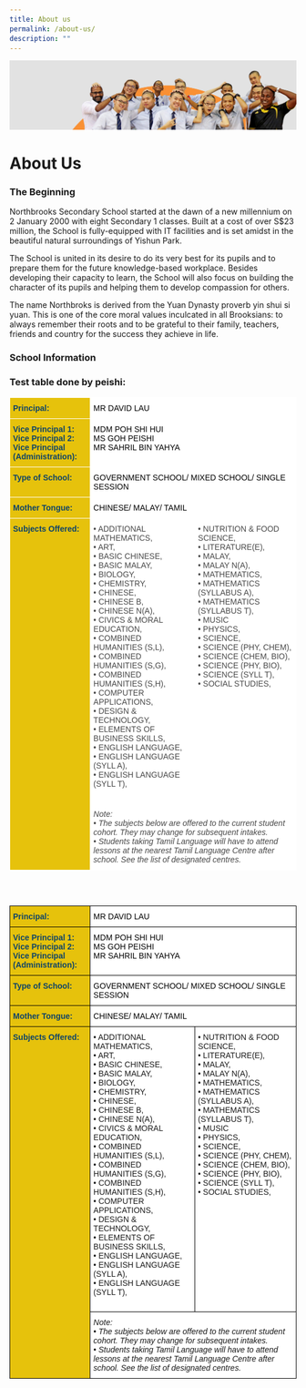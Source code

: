 ```yaml
---
title: About us
permalink: /about-us/
description: ""
---
```

![](/images/about_us.jpg)

About Us
========

### The Beginning

Northbrooks Secondary School started at the dawn of a new millennium on 2 January 2000 with eight Secondary 1 classes. Built at a cost of over S$23 million, the School is fully-equipped with IT facilities and is set amidst in the beautiful natural surroundings of Yishun Park.

The School is united in its desire to do its very best for its pupils and to prepare them for the future knowledge-based workplace. Besides developing their capacity to learn, the School will also focus on building the character of its pupils and helping them to develop compassion for others.

The name Northbroks is derived from the Yuan Dynasty proverb yin shui si yuan. This is one of the core moral values inculcated in all Brooksians: to always remember their roots and to be grateful to their family, teachers, friends and country for the success they achieve in life.

### School Information

### Test table done by peishi: 

<table style="border-collapse:collapse;border-spacing:0" class="tg"><thead><tr><th style="background-color:#E6C20C;border-color:#ffffff;border-style:solid;border-width:1px;color:#0F4468; !important;font-weight:bold;overflow:hidden;padding:10px 5px;text-align:left;vertical-align:top;word-break:normal"><span style="font-weight:inherit;font-style:inherit;color:#0F4468">Principal:</span></th><th style="background-color:#FFF;border-color:#ffffff;border-style:solid;border-width:1px;color:#323232;!important;;font-weight:normal;overflow:hidden;padding:10px 5px;text-align:left;vertical-align:top;word-break:normal" colspan="2"><span style="font-weight:inherit;font-style:inherit;color:#000;background-color:#FFF">MR DAVID LAU</span></th></tr></thead><tbody><tr><td style="background-color:#E6C20C;border-color:#ffffff;border-style:solid;border-width:1px;color:#0F4468; sans-serif !important;font-weight:bold;overflow:hidden;padding:10px 5px;text-align:left;vertical-align:top;word-break:normal"><span style="font-weight:bold;color:#0F4468;background-color:#E6C20C">Vice Principal 1:</span><br><span style="font-weight:bold;color:#0F4468;background-color:#E6C20C">Vice Principal 2:</span><br><span style="font-weight:bold;color:#0F4468;background-color:#E6C20C">Vice Principal (Administration):</span></td><td style="background-color:#FFF;border-color:#ffffff;border-style:solid;border-width:1px;color:#484848; !important;overflow:hidden;padding:10px 5px;text-align:left;vertical-align:top;word-break:normal" colspan="2"><span style="font-weight:400;font-style:inherit;color:#000">MDM POH SHI HUI</span><br><span style="font-weight:400;font-style:inherit;color:#000">MS GOH PEISHI</span><br><span style="font-weight:400;font-style:inherit;color:#000">MR SAHRIL BIN YAHYA</span></td></tr><tr><td style="background-color:#E6C20C;border-color:#ffffff;border-style:solid;border-width:1px;color:#0F4468; !important;font-weight:bold;overflow:hidden;padding:10px 5px;text-align:left;vertical-align:top;word-break:normal"><span style="font-weight:inherit;font-style:inherit;color:#0F4468">Type of School:</span></td><td style="background-color:#FFF;border-color:#ffffff;border-style:solid;border-width:1px;color:#484848; !important;overflow:hidden;padding:10px 5px;text-align:left;vertical-align:top;word-break:normal" colspan="2"><span style="font-weight:inherit;font-style:inherit;color:#000;background-color:#FFF">GOVERNMENT SCHOOL/ MIXED SCHOOL/ SINGLE SESSION</span></td></tr><tr><td style="background-color:#E6C20C;border-color:#ffffff;border-style:solid;border-width:1px;color:#0F4468; !important;font-weight:bold;overflow:hidden;padding:10px 5px;text-align:left;vertical-align:top;word-break:normal"><span style="font-weight:bold;color:#0F4468;background-color:#E6C20C">Mother Tongue:</span></td><td style="background-color:#FFF;border-color:#ffffff;border-style:solid;border-width:1px;color:#484848; !important;overflow:hidden;padding:10px 5px;text-align:left;vertical-align:top;word-break:normal" colspan="2"><span style="font-weight:inherit;font-style:inherit;color:#000;background-color:#FFF">CHINESE/ MALAY/ TAMIL</span></td></tr><tr><td style="background-color:#E6C20C;border-color:#ffffff;border-style:solid;border-width:1px;color:#0F4468; !important;font-weight:bold;overflow:hidden;padding:10px 5px;text-align:left;vertical-align:top;word-break:normal" rowspan="2"><span style="font-weight:inherit;font-style:inherit;color:#0F4468">Subjects Offered:</span><br><br></td><td style="background-color:#FFF;border-color:#ffffff;border-style:solid;border-width:1px;color:#484848; !important;overflow:hidden;padding:10px 5px;text-align:left;vertical-align:top;word-break:normal"><span style="background-color:#FFF">• ADDITIONAL MATHEMATICS,</span><br><span style="background-color:#FFF">• ART,</span><br><span style="background-color:#FFF">• BASIC CHINESE,</span><br><span style="background-color:#FFF">• BASIC MALAY,</span><br><span style="background-color:#FFF">• BIOLOGY,</span><br><span style="background-color:#FFF">• CHEMISTRY,</span><br><span style="background-color:#FFF">• CHINESE,</span><br><span style="background-color:#FFF">• CHINESE B,</span><br><span style="background-color:#FFF">• CHINESE N(A),</span><br><span style="background-color:#FFF">• CIVICS &amp; MORAL EDUCATION,</span><br><span style="background-color:#FFF">• COMBINED HUMANITIES (S,L),</span><br><span style="background-color:#FFF">• COMBINED HUMANITIES (S,G),</span><br><span style="background-color:#FFF">• COMBINED HUMANITIES (S,H),</span><br><span style="background-color:#FFF">• COMPUTER APPLICATIONS,</span><br><span style="background-color:#FFF">• DESIGN &amp; TECHNOLOGY,</span><br><span style="background-color:#FFF">• ELEMENTS OF BUSINESS SKILLS,</span><br><span style="background-color:#FFF">• ENGLISH LANGUAGE,</span><br><span style="background-color:#FFF">• ENGLISH LANGUAGE (SYLL A),</span><br><span style="background-color:#FFF">• ENGLISH LANGUAGE (SYLL T),</span><br><br></td><td style="background-color:#FFF;border-color:#ffffff;border-style:solid;border-width:1px;color:#484848;overflow:hidden;padding:10px 5px;text-align:left;vertical-align:top;word-break:normal"><span style="background-color:#FFF">• NUTRITION &amp; FOOD SCIENCE,</span><br><span style="background-color:#FFF">• LITERATURE(E),</span><br><span style="background-color:#FFF">• MALAY,</span><br><span style="background-color:#FFF">• MALAY N(A),</span><br><span style="background-color:#FFF">• MATHEMATICS,</span><br><span style="background-color:#FFF">• MATHEMATICS (SYLLABUS A),</span><br><span style="background-color:#FFF">• MATHEMATICS (SYLLABUS T),</span><br><span style="background-color:#FFF">• MUSIC</span><br><span style="background-color:#FFF">• PHYSICS,</span><br><span style="background-color:#FFF">• SCIENCE,</span><br><span style="background-color:#FFF">• SCIENCE (PHY, CHEM),</span><br><span style="background-color:#FFF">• SCIENCE (CHEM, BIO),</span><br><span style="background-color:#FFF">• SCIENCE (PHY, BIO),</span><br><span style="background-color:#FFF">• SCIENCE (SYLL T),</span><br><span style="background-color:#FFF">• SOCIAL STUDIES,</span><br><br><br></td></tr><tr><td style="background-color:#FFF;border-color:#ffffff;border-style:solid;border-width:1px;color:#484848; !important;font-style:italic;overflow:hidden;padding:10px 5px;text-align:left;vertical-align:top;word-break:normal" colspan="2"><span style="font-style:italic;background-color:#FFF">Note:</span><br><span style="font-style:italic;background-color:#FFF">• The subjects below are offered to the current student cohort. They may change for subsequent intakes.</span><br><span style="font-style:italic;background-color:#FFF">• Students taking Tamil Language will have to attend lessons at the nearest Tamil Language Centre after school. See the list of designated centres.</span></td></tr></tbody></table>
<br><br>
<style type="text/css">
.tg  {border-collapse:collapse;border-spacing:0;}
.tg td{border-color:black;border-style:solid;border-width:1px;font-family:Arial, sans-serif;
  overflow:hidden;padding:10px 5px;word-break:normal;}
.tg th{border-color:black;border-style:solid;border-width:1px;font-family:Arial, sans-serif;
  font-weight:normal;overflow:hidden;padding:10px 5px;word-break:normal;}
.tg .tg-nk84{background-color:#E6C20C;color:#0F4468;font-weight:bold;text-align:left;vertical-align:top}
.tg .tg-1547{background-color:#FFF;font-style:italic;text-align:left;vertical-align:top}
.tg .tg-zr06{background-color:#FFF;text-align:left;vertical-align:middle}
.tg .tg-04i4{background-color:#E6C20C;color:#0F4468;font-weight:bold;text-align:left;vertical-align:top}
.tg .tg-ktyi{background-color:#FFF;text-align:left;vertical-align:top}
</style>
<table class="tg">
<thead>
  <tr>
    <th class="tg-nk84"><span style="color:#0F4468">Principal:</span></th>
    <th class="tg-zr06" colspan="2"><span style="color:#000;background-color:#FFF">MR DAVID LAU</span></th>
  </tr>
</thead>
<tbody>
  <tr>
    <td class="tg-04i4">Vice Principal 1:<br>Vice Principal 2:<br>Vice Principal (Administration):</td>
    <td class="tg-ktyi" colspan="2"><span style="font-weight:400;color:#000">MDM POH SHI HUI</span><br><span style="font-weight:400;color:#000">MS GOH PEISHI</span><br><span style="font-weight:400;color:#000">MR SAHRIL BIN YAHYA</span></td>
  </tr>
  <tr>
    <td class="tg-nk84"><span style="color:#0F4468">Type of School:</span></td>
    <td class="tg-zr06" colspan="2"><span style="color:#000;background-color:#FFF">GOVERNMENT SCHOOL/ MIXED SCHOOL/ SINGLE SESSION</span></td>
  </tr>
  <tr>
    <td class="tg-nk84">Mother Tongue:</td>
    <td class="tg-zr06" colspan="2"><span style="color:#000;background-color:#FFF">CHINESE/ MALAY/ TAMIL</span></td>
  </tr>
  <tr>
    <td class="tg-nk84" rowspan="2"><span style="color:#0F4468">Subjects Offered:</span><br><span style="font-weight:500;color:#141D1C;background-color:#E6C20C">  </span><br><span style="font-weight:500;color:#141D1C;background-color:#E6C20C"> </span></td>
    <td class="tg-ktyi">• ADDITIONAL MATHEMATICS,<br>• ART,<br>• BASIC CHINESE,<br>• BASIC MALAY,<br>• BIOLOGY,<br>• CHEMISTRY,<br>• CHINESE,<br>• CHINESE B,<br>• CHINESE N(A),<br>• CIVICS &amp; MORAL EDUCATION,<br>• COMBINED HUMANITIES (S,L),<br>• COMBINED HUMANITIES (S,G),<br>• COMBINED HUMANITIES (S,H),<br>• COMPUTER APPLICATIONS,<br>• DESIGN &amp; TECHNOLOGY,<br>• ELEMENTS OF BUSINESS SKILLS,<br>• ENGLISH LANGUAGE,<br>• ENGLISH LANGUAGE (SYLL A),<br>• ENGLISH LANGUAGE (SYLL T),<br><span style="color:#000;background-color:#FFF">                             </span><br></td>
    <td class="tg-ktyi">• NUTRITION &amp; FOOD SCIENCE,<br>• LITERATURE(E),<br>• MALAY,<br>• MALAY N(A),<br>• MATHEMATICS,<br>• MATHEMATICS (SYLLABUS A),<br>• MATHEMATICS (SYLLABUS T),<br>• MUSIC<br>• PHYSICS,<br>• SCIENCE,<br>• SCIENCE (PHY, CHEM),<br>• SCIENCE (CHEM, BIO),<br>• SCIENCE (PHY, BIO),<br>• SCIENCE (SYLL T),<br>• SOCIAL STUDIES,<br><br><br></td>
  </tr>
  <tr>
    <td class="tg-1547" colspan="2">Note:<br>• The subjects below are offered to the current student cohort. They may change for subsequent intakes.<br>• Students taking Tamil Language will have to attend lessons at the nearest Tamil Language Centre after school. See the list of designated centres.</td>
  </tr>
</tbody>
</table>